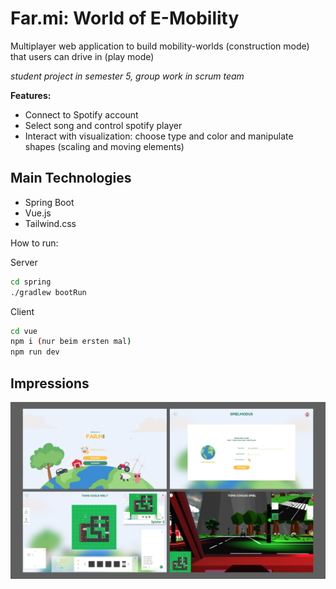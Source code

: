 # Far.mi: World of E-Mobility

Multiplayer web application to build mobility-worlds (construction mode) that users can drive in (play mode)

*student project in semester 5, group work in scrum team* 

**Features:**
- Connect to Spotify account
- Select song and control spotify player
- Interact with visualization: choose type and color and manipulate shapes (scaling and moving elements)

## Main Technologies
- Spring Boot
- Vue.js
- Tailwind.css

How to run:

Server
```bash
cd spring
./gradlew bootRun
``` 
Client
```bash
cd vue
npm i (nur beim ersten mal)
npm run dev
``` 

## Impressions
![alt](./Docs/E-Mobility-Impressions.jpg)